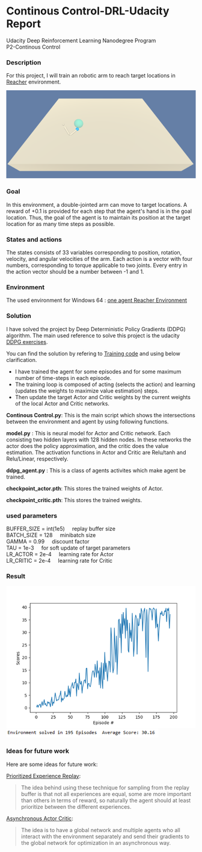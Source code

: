 # Continous Control-DRL-Udacity Report
Udacity Deep Reinforcement Learning Nanodegree Program<br/>
P2-Continous Control <br/>


### Description
For this project, I will train an robotic arm to reach target locations in [Reacher](https://github.com/Unity-Technologies/ml-agents/blob/master/docs/Learning-Environment-Examples.md#reacher) environment. 

<img src=https://github.com/HadisAB/Continous-Control---DRL---Udacity/blob/master/images/example_env.png />



### Goal
In this environment, a double-jointed arm can move to target locations. A reward of +0.1 is provided for each step that the agent's hand is in the goal location. Thus, the goal of the agent is to maintain its position at the target location for as many time steps as possible.


### States and actions
The states consists of 33 variables corresponding to position, rotation, velocity, and angular velocities of the arm. Each action is a vector with four numbers, corresponding to torque applicable to two joints. Every entry in the action vector should be a number between -1 and 1.

### Environment
The used environment for Windows 64 : [one agent Reacher Environment](https://s3-us-west-1.amazonaws.com/udacity-drlnd/P2/Reacher/one_agent/Reacher_Windows_x86_64.zip)<br/>


### Solution
I have solved the project by Deep Deterministic Policy Gradients (DDPG) algorithm. The main used reference to solve this project is the udacity [DDPG exercises](https://github.com/udacity/deep-reinforcement-learning/tree/master/ddpg-pendulum). <br/>


You can find the solution by refering to [Training code](https://github.com/HadisAB/Continous-Control---DRL---Udacity/tree/master/Training%20Code) and using below clarification. <br/>

* I have trained the agent for some episodes and for some maximum number of time-steps in each episode.
* The training loop is composed of acting (selects the action) and learning (updates the weights to maximize value estimation) steps. 
* Then update the target Actor and Critic weights by the current weights of the local Actor and Critic networks.


**Continous Control.py**: This is the main script which shows the intersections between the environment and agent by using following functions. <br/>

**model.py** : This is neural model for Actor and Critic network. Each consisting two hidden layers with 128 hidden nodes. In these networks the actor does the policy approximation, and the critic does the value estimation. The activation functions in Actor and Critic are Relu/tanh and Relu/Linear, respectively.


**ddpg_agent.py** : This is a class of agents activites which make agent be trained. <br/>


**checkpoint_actor.pth**: This stores the trained weights of Actor. <br/>

**checkpoint_critic.pth**: This stores the trained weights. 

### used parameters
BUFFER_SIZE = int(1e5)   &nbsp; &nbsp; replay buffer size<br/>
BATCH_SIZE = 128         &nbsp; &nbsp; minibatch size<br/>
GAMMA = 0.99            &nbsp; &nbsp; discount factor<br/>
TAU = 1e-3              &nbsp; &nbsp; for soft update of target parameters<br/>
LR_ACTOR = 2e-4         &nbsp; &nbsp; learning rate for Actor<br/>
LR_CRITIC = 2e-4        &nbsp; &nbsp; learning rate for Critic<br/>

### Result

<img src="https://github.com/HadisAB/Continous-Control---DRL---Udacity/blob/master/images/scores.png" />


<img src="https://github.com/HadisAB/Continous-Control---DRL---Udacity/blob/master/images/scoretrend.png" />


### Ideas for future work
Here are some ideas for future work:

[Prioritized Experience Replay](https://arxiv.org/abs/1511.05952): 
> The idea behind using these technique for sampling from the replay buffer is that not all experiences are equal, some are more important than others in terms of reward, so naturally the agent should at least prioritize between the different experiences.


[Asynchronous Actor Critic](https://medium.com/emergent-future/simple-reinforcement-learning-with-tensorflow-part-8-asynchronous-actor-critic-agents-a3c-c88f72a5e9f2): 
> The idea is to have a global network and multiple agents who all interact with the environment separately and send their gradients to the global network for optimization in an asynchronous way.



